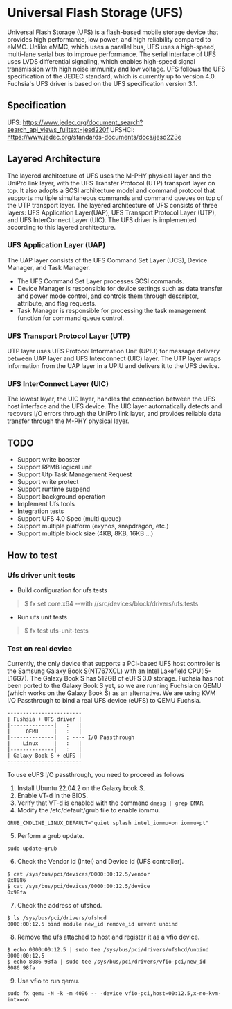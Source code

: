 # Universal Flash Storage (UFS)
Universal Flash Storage (UFS) is a flash-based mobile storage device that provides high
performance, low power, and high reliability compared to eMMC. Unlike eMMC, which uses a parallel
bus, UFS uses a high-speed, multi-lane serial bus to improve performance. The serial interface of
UFS uses LVDS differential signaling, which enables high-speed signal transmission with high noise
immunity and low voltage.
UFS follows the UFS specification of the JEDEC standard, which is currently up to version 4.0.
Fuchsia's UFS driver is based on the UFS specification version 3.1.

## Specification
UFS: https://www.jedec.org/document_search?search_api_views_fulltext=jesd220f
UFSHCI: https://www.jedec.org/standards-documents/docs/jesd223e

## Layered Architecture
The layered architecture of UFS uses the M-PHY physical layer and the UniPro link layer, with
the UFS Transfer Protocol (UTP) transport layer on top. It also adopts a SCSI architecture model
and command protocol that supports multiple simultaneous commands and command queues on top of the
UTP transport layer. The layered architecture of UFS consists of three layers: UFS Application
Layer(UAP), UFS Transport Protocol Layer (UTP), and UFS InterConnect Layer (UIC). The UFS driver is
implemented according to this layered architecture.

### UFS Application Layer (UAP)
The UAP layer consists of the UFS Command Set Layer (UCS), Device Manager, and Task Manager.
- The UFS Command Set Layer processes SCSI commands.
- Device Manager is responsible for device settings such as data transfer and power mode control,
  and controls them through descriptor, attribute, and flag requests.
- Task Manager is responsible for processing the task management function for command queue control.

### UFS Transport Protocol Layer (UTP)
UTP layer uses UFS Protocol Information Unit (UPIU) for message delivery between UAP layer and UFS
Interconnect (UIC) layer. The UTP layer wraps information from the UAP layer in a UPIU and delivers
it to the UFS device.

### UFS InterConnect Layer (UIC)
The lowest layer, the UIC layer, handles the connection between the UFS host interface and the UFS
device. The UIC layer automatically detects and recovers I/O errors through the UniPro link layer,
and provides reliable data transfer through the M-PHY physical layer.

## TODO
* Support write booster
* Support RPMB logical unit
* Support Utp Task Management Request
* Support write protect
* Support runtime suspend
* Support background operation
* Implement Ufs tools
* Integration tests
* Support UFS 4.0 Spec (multi queue)
* Support multiple platform (exynos, snapdragon, etc.)
* Support multiple block size (4KB, 8KB, 16KB ...)

## How to test

### Ufs driver unit tests
* Build configuration for ufs tests
> $ fx set core.x64 --with //src/devices/block/drivers/ufs:tests

* Run ufs unit tests
> $ fx test ufs-unit-tests

### Test on real device
Currently, the only device that supports a PCI-based UFS host controller is the Samsung Galaxy Book
S(NT767XCL) with an Intel Lakefield CPU(i5-L16G7). The Galaxy Book S has 512GB of eUFS 3.0 storage.
Fuchsia has not been ported to the Galaxy Book S yet, so we are running Fuchsia on QEMU (which works
on the Galaxy Book S) as an alternative. We are using KVM I/O Passthrough to bind a real UFS device
(eUFS) to QEMU Fuchsia.

```
------------------------
| Fushsia + UFS driver |
|--------------|   :   |
|     QEMU     |   :   |
|--------------|   : ---- I/O Passthrough
|    Linux     |   :   |
|--------------|   :   |
| Galaxy Book S + eUFS |
------------------------
```

To use eUFS I/O passthrough, you need to proceed as follows

1. Install Ubuntu 22.04.2 on the Galaxy book S.
2. Enable VT-d in the BIOS.
3. Verify that VT-d is enabled with the command `dmesg | grep DMAR`.
4. Modify the /etc/default/grub file to enable iommu.
```
GRUB_CMDLINE_LINUX_DEFAULT="quiet splash intel_iommu=on iommu=pt"
```
5. Perform a grub update.
```
sudo update-grub
```

6. Check the Vendor id (Intel) and Device id (UFS controller).
```
$ cat /sys/bus/pci/devices/0000:00:12.5/vendor
0x8086
$ cat /sys/bus/pci/devices/0000:00:12.5/device
0x98fa
```

7. Check the address of ufshcd.
```
$ ls /sys/bus/pci/drivers/ufshcd
0000:00:12.5 bind module new_id remove_id uevent unbind
```

8. Remove the ufs attached to host and register it as a vfio device.
```
$ echo 0000:00:12.5 | sudo tee /sys/bus/pci/drivers/ufshcd/unbind
0000:00:12.5
$ echo 8086 98fa | sudo tee /sys/bus/pci/drivers/vfio-pci/new_id
8086 98fa
```

9. Use vfio to run qemu.
```
sudo fx qemu -N -k -m 4096 -- -device vfio-pci,host=00:12.5,x-no-kvm-intx=on
```

